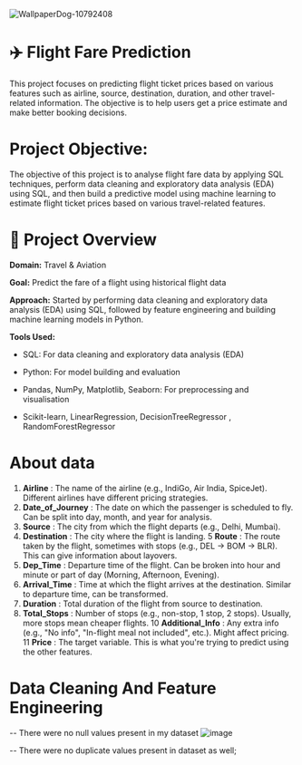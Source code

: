 
![WallpaperDog-10792408](https://github.com/user-attachments/assets/c2e2ab27-5429-4422-a76b-366ed773e408)

# ✈️ **Flight Fare Prediction**


This project focuses on predicting flight ticket prices based on various features such as airline, source, destination, duration, and other travel-related information. The objective is to help users get a price estimate and make better booking decisions.

# Project Objective:
The objective of this project is to analyse flight fare data by applying SQL techniques, perform data cleaning and exploratory data analysis (EDA) using SQL, and then build a predictive model using machine learning to estimate flight ticket prices based on various travel-related features.

# 📌 **Project Overview**
**Domain:** Travel & Aviation

**Goal:** Predict the fare of a flight using historical flight data

**Approach:** Started by performing data cleaning and exploratory data analysis (EDA) using SQL, followed by feature engineering and building machine learning models in Python.

**Tools Used:**

- SQL: For data cleaning and exploratory data analysis (EDA)

- Python: For model building and evaluation

- Pandas, NumPy, Matplotlib, Seaborn: For preprocessing and visualisation

- Scikit-learn, LinearRegression, DecisionTreeRegressor , RandomForestRegressor

# **About data**

1. **Airline** : 	The name of the airline (e.g., IndiGo, Air India, SpiceJet). Different airlines have different pricing strategies.
2. **Date_of_Journey** :	The date on which the passenger is scheduled to fly. Can be split into day, month, and year for analysis.
3. **Source** :	The city from which the flight departs (e.g., Delhi, Mumbai).
4. **Destination** :	The city where the flight is landing.
5 **Route** :	The route taken by the flight, sometimes with stops (e.g., DEL → BOM → BLR). This can give information about layovers.
6. **Dep_Time** :	Departure time of the flight. Can be broken into hour and minute or part of day (Morning, Afternoon, Evening).
7. **Arrival_Time** :	Time at which the flight arrives at the destination. Similar to departure time, can be transformed.
8. **Duration** :	Total duration of the flight from source to destination.
9. **Total_Stops** :	Number of stops (e.g., non-stop, 1 stop, 2 stops). Usually, more stops mean cheaper flights.
10 **Additional_Info** :	Any extra info (e.g., "No info", "In-flight meal not included", etc.). Might affect pricing.
11 **Price** : The target variable. This is what you're trying to predict using the other features.


# **Data Cleaning And Feature Engineering**

-- There were no null values present in my dataset
![image](https://github.com/user-attachments/assets/6e45201b-c737-4cdc-ab4c-c1283400bf7a)

-- There were no duplicate values present in dataset as well;






